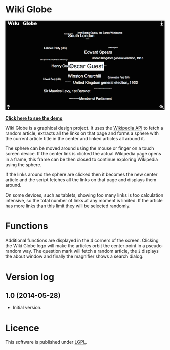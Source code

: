 # Wiki Globe

![Screenshot of Wiki Globe](screenshot.png)

[**Click here to see the demo**](http://nurgak.github.io/WikiGlobe/)

Wiki Globe is a graphical design project. It uses the [Wikipedia API](http://en.wikipedia.org/w/api.php) to fetch a random article, extracts all the links on that page and forms a sphere with the current article title in the center and linked articles all around it.

The sphere can be moved around using the mouse or finger on a touch screen device. If the center link is clicked the actual Wikipedia page opens in a frame, this frame can be then closed to continue exploring Wikipedia using the sphere.

If the links around the sphere are clicked then it becomes the new center article and the script fetches all the links on that page and displays them around.

On some devices, such as tablets, showing too many links is too calculation intensive, so the total number of links at any moment is limited. If the article has more links than this limit they will be selected randomly.

# Functions

Additional functions are displayed in the 4 corners of the screen. Clicking the Wiki Globe logo will make the articles orbit the center point in a pseudo-random way. The question mark will fetch a random article, the `i` displays the about window and finally the magnifier shows a search dialog.

# Version log

## 1.0 (2014-05-28)

* Initial version.

# Licence

This software is published under [LGPL](http://www.gnu.org/licenses/lgpl.html).

